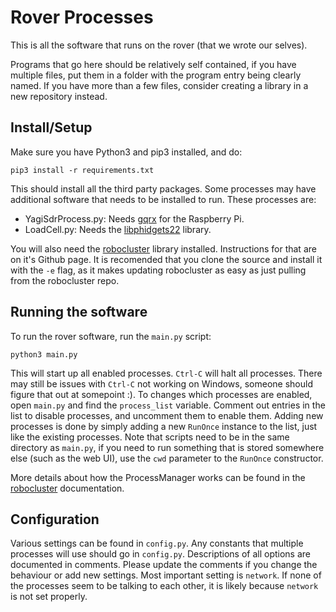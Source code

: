 # Rover Processes

This is all the software that runs on the rover (that we wrote our selves).

Programs that go here should be relatively self contained,
if you have multiple files, put them in a folder with the
program entry being clearly named. If you have more than
a few files, consider creating a library in a new
repository instead.

## Install/Setup
Make sure you have Python3 and pip3 installed, and do:
```
pip3 install -r requirements.txt
```
This should install all the third party packages. Some processes may have additional
software that needs to be installed to run. These processes are:
- YagiSdrProcess.py: Needs [gqrx](http://gqrx.dk/download/gqrx-sdr-for-the-raspberry-pi) for the Raspberry Pi.
- LoadCell.py: Needs the [libphidgets22](https://www.phidgets.com/docs/OS_-_Linux) library.

You will also need the [robocluster](https://github.com/UofSSpaceTeam/robocluster) library
installed. Instructions for that are on it's Github page. It is recomended that you clone
the source and install it with the `-e` flag, as it makes updating robocluster as easy
as just pulling from the robocluster repo.


## Running the software
To run the rover software, run the `main.py` script:
```
python3 main.py
```
This will start up all enabled processes. `Ctrl-C` will halt all processes.
There may still be issues with `Ctrl-C` not working on Windows, someone should figure
that out at somepoint :).
To changes which processes are enabled, open `main.py` and find the `process_list`
variable. Comment out entries in the list to disable processes, and uncomment them
to enable them. Adding new processes is done by simply adding a new `RunOnce` instance
to the list, just like the existing processes. Note that scripts need to be in the
same directory as `main.py`, if you need to run something that is stored somewhere else
(such as the web UI), use the `cwd` parameter to the `RunOnce` constructor.

More details about how the ProcessManager works can be found in the
[robocluster](https://robocluster.readthedocs.io/en/latest/?badge=latest) documentation.

## Configuration
Various settings can be found in `config.py`.
Any constants that multiple processes will use should go in `config.py`.
Descriptions of all options are documented in comments. Please update the comments
if you change the behaviour or add new settings.
Most important setting is `network`. If none of the processes seem to be talking
to each other, it is likely because `network` is not set properly.

